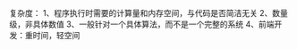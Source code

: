 复杂度：
1、程序执行时需要的计算量和内存空间，与代码是否简洁无关
2、数量级，非具体数值
3、一般针对一个具体算法，而不是一个完整的系统
4、前端开发：重时间，轻空间

<!-- TODO:数据结构学完后再看 -->

